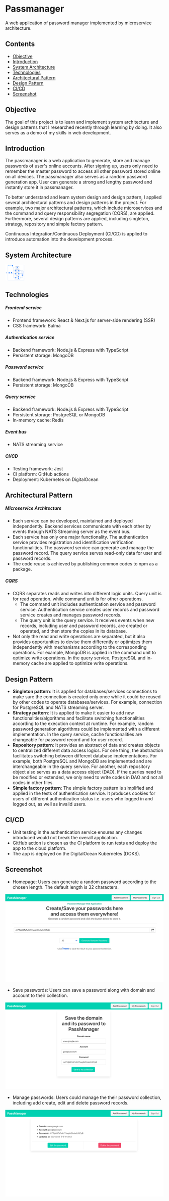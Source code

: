 # Passmanager

A web application of password manager implemented by microservice architecture.

## Contents

- [Objective](#objective)
- [Introduction](#introduction)
- [System Architecture](#system-architecture)
- [Technologies](#technologies)
- [Architectural Pattern](#architectural-pattern)
- [Design Pattern](#design-pattern)
- [CI/CD](#cicd-1)
- [Screenshot](#screenshot)

## Objective

The goal of this project is to learn and implement system architecture and design patterns that I researched recently through learning by doing. It also serves as a demo of my skills in web development.

## Introduction

The passmanager is a web application to generate, store and manage passwords of user's online accounts. After signing up, users only need to remember the master password to access all other password stored online on all devices. The passmanager also serves as a random password generation app. User can generate a strong and lengthy password and instantly store it in passmanager.

To better understand and learn system design and design pattern, I applied several architectural patterns and design patterns in the project. For example, two major architectural patterns, which include microservices and the command and query responsibility segregation (CQRS), are applied. Furthermore, several design patterns are applied, including singleton, strategy, repository and simple factory pattern.

Continuous Integration/Continuous Deployment (CI/CD) is applied to introduce automation into the development process.

## System Architecture

<img src="https://raw.githubusercontent.com/lightcoker/passmanager/main/doc/img/Systems%20Architecture.png" alt="Systems Architecture" style="zoom:6%;" />

## Technologies

##### Frontend service

- Frontend framework: React & Next.js for server-side rendering (SSR)
- CSS framework: Bulma 

##### Authentication service

- Backend framework: Node.js & Express with TypeScript
- Persistent storage: MongoDB

##### Password service

- Backend framework: Node.js & Express with TypeScript
- Persistent storage: MongoDB

##### Query service

- Backend framework: Node.js & Express with TypeScript
- Persistent storage: PostgreSQL or MongoDB
- In-memory cache: Redis

##### Event bus

- NATS streaming service

##### CI/CD

- Testing framework: Jest
- CI platform: GitHub actions
- Deployment: Kubernetes on DigitalOcean

## Architectural Pattern

##### Microservice Architecture

- Each service can be developed, maintained and deployed independently. Backend services communicate with each other by events through NATS Streaming server as the event bus. 
- Each service has only one major functionality. The authentication service provides registration and identification verification functionalities. The password service can generate and manage the password record. The query service serves read-only data for user and password records.
- The code reuse is achieved by publishing common codes to npm as a package.  

##### CQRS

- CQRS separates reads and writes into different logic units. Query unit is for read operation. while command unit is for other operations.
  - The command unit includes authentication service and password service. Authentication service creates user records and password service creates and manages password records.
  - The query unit is the query service. It receives events when new records, including user and password records, are created or operated, and then store the copies in its database.
- Not only the read and write operations are separated, but it also provides opportunities to devise them differently or optimizes them independently with mechanisms according to the corresponding operations. For example, MongoDB is applied in the command unit to optimize write operations. In the query service, PostgreSQL and in-memory cache are applied to optimize write operations.

## Design Pattern

- **Singleton pattern**: It is applied for databases/services connections to make sure the connection is created only once while it could be reused by other codes to operate databases/services. For example, connection for PostgreSQL and NATS streaming server.
- **Strategy pattern**: It is applied to make it easier to add new functionalities/algorithms and facilitate switching functionalities according to the execution context at runtime. For example, random password generation algorithms could be implemented with a different implementation. In the query service, cache functionalities are changeable for password record and for user record. 
- **Repository pattern**: It provides an abstract of data and creates objects to centralized different data access logics. For one thing, the abstraction facilitates switching between different database implementations. For example, both PostgreSQL and MongoDB are implemented and are interchangeable in the query service. For another, each repository object also serves as a data access object (DAO). If the queries need to be modified or extended, we only need to write codes in DAO and not all codes in other files.
- **Simple factory pattern**: The simple factory pattern is simplified and applied in the tests of authentication service. It produces cookies for users of different authentication status i.e. users who logged in and logged out, as well as invalid users. 

## CI/CD

- Unit testing in the authentication service ensures any changes introduced would not break the overall application.
- GitHub action is chosen as the CI platform to run tests and deploy the app to the cloud platform.
- The app is deployed on the DigitalOcean Kubernetes (DOKS). 

## Screenshot

- Homepage: Users can generate a random password according to the chosen length. The default length is 32 characters.

![homepage](https://raw.githubusercontent.com/lightcoker/passmanager/main/doc/img/Screenshot_homepage.png)

- Save passwords: Users can save a password along with domain and account to their collection.

![save password](https://raw.githubusercontent.com/lightcoker/passmanager/main/doc/img/Screenshot_save.png)

- Manage passwords: Users could manage the their password collection, including add create, edit and delete password records.

![manage passwords](https://raw.githubusercontent.com/lightcoker/passmanager/main/doc/img/Screenshot_manage.png)
